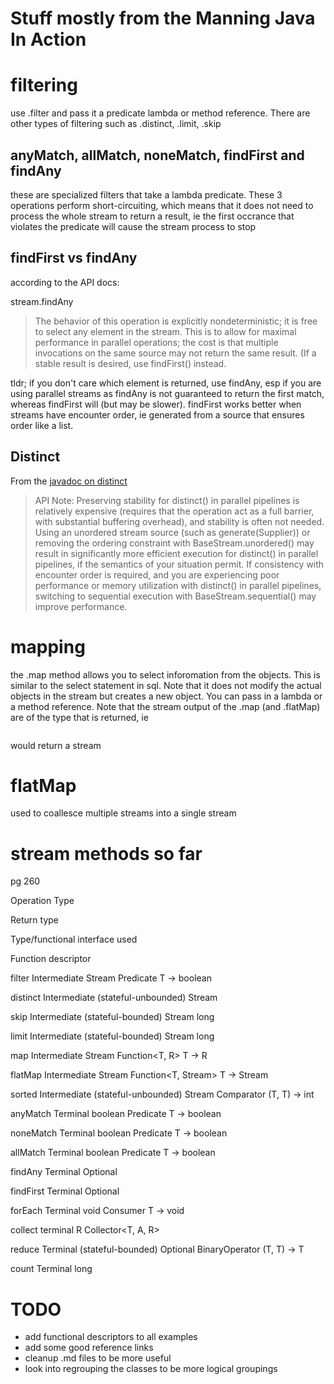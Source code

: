 # Stuff mostly from the Manning Java In Action

# filtering
use .filter and pass it a predicate lambda or method reference.  There are other types of filtering such as 
.distinct, .limit, .skip

## anyMatch, allMatch, noneMatch, findFirst and findAny
these are specialized filters that take a lambda predicate.  These 3 operations perform short-circuiting, which means
that it does not need to process the whole stream to return a result, ie the first occrance that violates the predicate
will cause the stream process to stop

## findFirst vs findAny
according to the API docs:

stream.findAny
> The behavior of this operation is explicitly nondeterministic; it is free to select any element in the stream. 
> This is to allow for maximal performance in parallel operations; the cost is that multiple invocations on the 
> same source may not return the same result. (If a stable result is desired, use findFirst() instead.

tldr; if you don't care which element is returned, use findAny, esp if you are using parallel streams as findAny is 
not guaranteed to return the first match, whereas findFirst will (but may be slower).  findFirst works better when streams
have encounter order, ie generated from a source that ensures order like a list.

## Distinct
From the [javadoc on distinct](http://docs.oracle.com/javase/8/docs/api/java/util/stream/Stream.html#distinct--) 
> API Note:
  Preserving stability for distinct() in parallel pipelines is relatively expensive (requires that the operation
  act as a full barrier, with substantial buffering overhead), and stability is often not needed. Using an 
  unordered stream source (such as generate(Supplier)) or removing the ordering constraint with 
  BaseStream.unordered() may result in significantly more efficient execution for distinct() in parallel pipelines,
  if the semantics of your situation permit. If consistency with encounter order is required, and you are 
  experiencing poor performance or memory utilization with distinct() in parallel pipelines, switching to 
  sequential execution with BaseStream.sequential() may improve performance.

# mapping
the .map method allows you to select inforomation from the objects.  This is similar to the select statement in
sql.  Note that it does not modify the actual objects in the stream but creates a new object.  You can pass in a 
lambda or a method reference.  Note that the stream output of the .map (and .flatMap) are of the type that is returned, ie

```.map(blargh::getName)

```
would return a stream<whatever type getName returns>

# flatMap
used to coallesce multiple streams into a single stream

# stream methods so far
pg 260

Operation Type 

Return type

Type/functional interface used

Function descriptor
<end of header>

filter
Intermediate
Stream<T>
Predicate<T>
T -> boolean

distinct
Intermediate (stateful-unbounded)
Stream<T>



skip
Intermediate (stateful-bounded)
Stream<T>
long


limit
Intermediate (stateful-bounded)
Stream<T>
long


map
Intermediate
Stream<R>
Function<T, R>
T -> R

flatMap
Intermediate
Stream<R>
Function<T, Stream<R>>
T -> Stream<R>

sorted
Intermediate (stateful-unbounded)
Stream<T>
Comparator<T>
(T, T) -> int

anyMatch
Terminal
boolean
Predicate<T>
T -> boolean

noneMatch
Terminal
boolean
Predicate<T>
T -> boolean

allMatch
Terminal
boolean
Predicate<T>
T -> boolean

findAny
Terminal
Optional<T>



findFirst
Terminal
Optional<T>



forEach
Terminal
void
Consumer<T>
T -> void

collect
terminal
R
Collector<T, A, R>


reduce
Terminal (stateful-bounded)
Optional<T>
BinaryOperator<T>
(T, T) -> T

count
Terminal
long




# TODO
* add functional descriptors to all examples
* add some good reference links
* cleanup .md files to be more useful
* look into regrouping the classes to be more logical groupings




